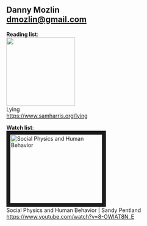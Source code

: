 Danny Mozlin  
dmozlin@gmail.com  
---------------------------------

**Reading list**:  
<img src="https://www.samharris.org/images/made/images/uploads/lying-big-cover_900_1360_s@2x.png" width=180>  
Lying  
https://www.samharris.org/lying    
  
  
  
  
**Watch list**:  
<a href="http://www.youtube.com/watch?feature=player_embedded&v=8-OWlAT8N_E" target="_blank"><img src="http://img.youtube.com/vi/8-OWlAT8N_E/0.jpg" 
alt="Social Physics and Human Behavior" width="241" height="180" border="10" /></a>  
Social Physics and Human Behavior | Sandy Pentland  
https://www.youtube.com/watch?v=8-OWlAT8N_E
